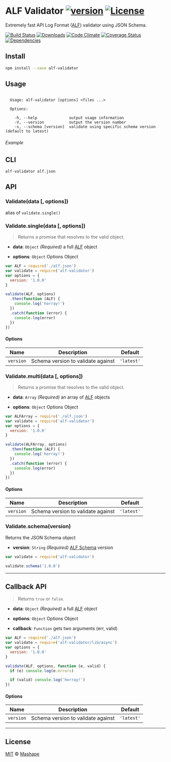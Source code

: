 # ALF Validator [![version][npm-version]][npm-url] [![License][npm-license]][license-url]

Extremely fast API Log Format ([ALF](https://github.com/Mashape/api-log-format)) validator using JSON Schema.

[![Build Status][travis-image]][travis-url]
[![Downloads][npm-downloads]][npm-url]
[![Code Climate][codeclimate-quality]][codeclimate-url]
[![Coverage Status][codeclimate-coverage]][codeclimate-url]
[![Dependencies][david-image]][david-url]

## Install

```sh
npm install --save alf-validator
```

## Usage

```

  Usage: alf-validator [options] <files ...>

  Options:

    -h, --help              output usage information
    -V, --version           output the version number
    -s, --schema [version]  validate using specific schema version (default to latest)

```

###### Example

## CLI 

```shell
alf-validator alf.json
```

## API

### Validate(data [, options])

alias of `validate.single()`

### Validate.single(data [, options])

> Returns a promise that resolves to the valid object.

- **data**: `Object` *(Required)*
  a full [ALF](https://github.com/Mashape/api-log-format) object

- **options**: `Object`
  Options Object

```js
var ALF = require('./alf.json')
var validate = require('alf-validator')
var options = {
  version: '1.0.0'
}

validate(ALF, options)
  .then(function (ALF) {
    console.log('horray!')
  })
  .catch(function (error) {
    console.log(error)
  })
})
```

#### Options

| Name      | Description                        | Default    |
| --------- | ---------------------------------- | ---------- |
| `version` | Schema version to validate against | `'latest'` |


### Validate.multi(data [, options])

> Returns a promise that resolves to the valid object.

- **data**: `Array` *(Required)*
  an array of [ALF](https://github.com/Mashape/api-log-format) objects

- **options**: `Object`
  Options Object

```js
var ALFArray = require('./alf.json')
var validate = require('alf-validator')
var options = {
  version: '1.0.0'
}

validate(ALFArray, options)
  .then(function (ALF) {
    console.log('horray!')
  })
  .catch(function (error) {
    console.log(error)
  })
})
```

#### Options

| Name      | Description                        | Default    |
| --------- | ---------------------------------- | ---------- |
| `version` | Schema version to validate against | `'latest'` |


### Validate.schema(version)

Returns the JSON Schema object

- **version**: `String` *(Required)*
  [ALF Schema](https://github.com/Mashape/api-log-format) version

```js
var validate = require('alf-validator')

validate.schema('1.0.0')
```

----

## Callback API

> Returns `true` or `false`.

- **data**: `Object` *(Required)*
  a full [ALF](https://github.com/Mashape/api-log-format) object

- **options**: `Object`
  Options Object

- **callback**: `Function`
  gets two arguments (err, valid)

```js
var ALF = require('./alf.json')
var validate = require('alf-validator/lib/async')
var options = {
  version: '1.0.0'
}

validate(ALF, options, function (e, valid) {
  if (e) console.log(e.errors)

  if (valid) console.log('horray!')
})
```

#### Options

| Name      | Description                        | Default    |
| --------- | ---------------------------------- | ---------- |
| `version` | Schema version to validate against | `'latest'` |

----

## License

[MIT](LICENSE) &copy; [Mashape](https://www.mashape.com/)

[license-url]: https://github.com/Mashape/alf-validator/blob/master/LICENSE

[travis-url]: https://travis-ci.org/Mashape/alf-validator
[travis-image]: https://img.shields.io/travis/Mashape/alf-validator.svg?style=flat-square

[npm-url]: https://www.npmjs.com/package/alf-validator
[npm-license]: https://img.shields.io/npm/l/alf-validator.svg?style=flat-square
[npm-version]: https://img.shields.io/npm/v/alf-validator.svg?style=flat-square
[npm-downloads]: https://img.shields.io/npm/dm/alf-validator.svg?style=flat-square

[codeclimate-url]: https://codeclimate.com/github/Mashape/alf-validator
[codeclimate-quality]: https://img.shields.io/codeclimate/github/Mashape/alf-validator.svg?style=flat-square
[codeclimate-coverage]: https://img.shields.io/codeclimate/coverage/github/Mashape/alf-validator.svg?style=flat-square

[david-url]: https://david-dm.org/Mashape/alf-validator
[david-image]: https://img.shields.io/david/Mashape/alf-validator.svg?style=flat-square
